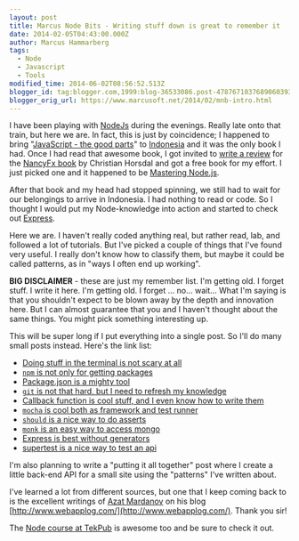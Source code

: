 ```yaml
---
layout: post
title: Marcus Node Bits - Writing stuff down is great to remember it
date: 2014-02-05T04:43:00.000Z
author: Marcus Hammarberg
tags:
  - Node
  - Javascript
  - Tools
modified_time: 2014-06-02T08:56:52.513Z
blogger_id: tag:blogger.com,1999:blog-36533086.post-4787671037689060393
blogger_orig_url: https://www.marcusoft.net/2014/02/mnb-intro.html
---
```


I have been playing with [NodeJs](http://nodejs.org/) during the evenings. Really late onto that train, but here we are. In fact, this is just by coincidence; I happened to bring "[JavaScript - the good parts](http://www.amazon.com/JavaScript-Good-Parts-Douglas-Crockford/dp/0596517742)" to [Indonesia](https://www.marcusoft.net/2013/06/moving-to-indonesia.html) and it was the only book I had. Once I had read that awesome book, I got invited to [write a review](https://www.marcusoft.net/2013/12/nancy-fx-now-you-can-read-her-too.html) for the [NancyFx book](http://www.packtpub.com/nancy-web-development/book) by Christian Horsdal and got a free book for my effort. I just picked one and it happened to be [Mastering Node.js](http://www.packtpub.com/mastering-nodejs/book).

After that book and my head had stopped spinning, we still had to wait for our belongings to arrive in Indonesia. I had nothing to read or code. So I thought I would put my Node-knowledge into action and started to check out [Express](http://expressjs.com/).

Here we are. I haven't really coded anything real, but rather read, lab, and followed a lot of tutorials. But I've picked a couple of things that I've found very useful. I really don't know how to classify them, but maybe it could be called patterns, as in "ways I often end up working".

**BIG DISCLAIMER** - these are just my remember list. I'm getting old. I forget stuff. I write it here. I'm getting old. I forget ... no... wait... What I'm saying is that you shouldn't expect to be blown away by the depth and innovation here. But I can almost guarantee that you and I haven't thought about the same things. You might pick something interesting up.

This will be super long if I put everything into a single post. So I'll do many small posts instead. Here's the link list:

- [Doing stuff in the terminal is not scary at all](https://www.marcusoft.net/2014/02/mnb-terminal.html)
- [`npm` is not only for getting packages](https://www.marcusoft.net/2014/02/mnb-npm.html)
- [Package.json is a mighty tool](https://www.marcusoft.net/2014/02/mnb-packagejson.html)
- [`git` is not that hard, but I need to refresh my knowledge](https://www.marcusoft.net/2014/02/mnb-git.html)
- [Callback function is cool stuff, and I even know how to write them](https://www.marcusoft.net/2014/02/mnb-callbacks.html)
- [`mocha` is cool both as framework and test runner](https://www.marcusoft.net/2014/02/mnb-mocha.html)
- [`should` is a nice way to do asserts](https://www.marcusoft.net/2014/02/mnb-should.html)
- [`monk` is an easy way to access mongo](https://www.marcusoft.net/2014/02/mnb-monk.html)
- [Express is best without generators](https://www.marcusoft.net/2014/02/mnb-express.html)
- [supertest is a nice way to test an api](https://www.marcusoft.net/2014/02/mnb-supertest.html)

I'm also planning to write a "putting it all together" post where I create a little back-end API for a small site using the "patterns" I've written about.

I've learned a lot from different sources, but one that I keep coming back to is the excellent writings of [Azat Mardanov](https://twitter.com/azat_co) on his blog [http://www.webapplog.com/](http://www.webapplog.com/). Thank you sir!

The [Node course at TekPub](http://tekpub.com/products/node) is awesome too and be sure to check it out.
